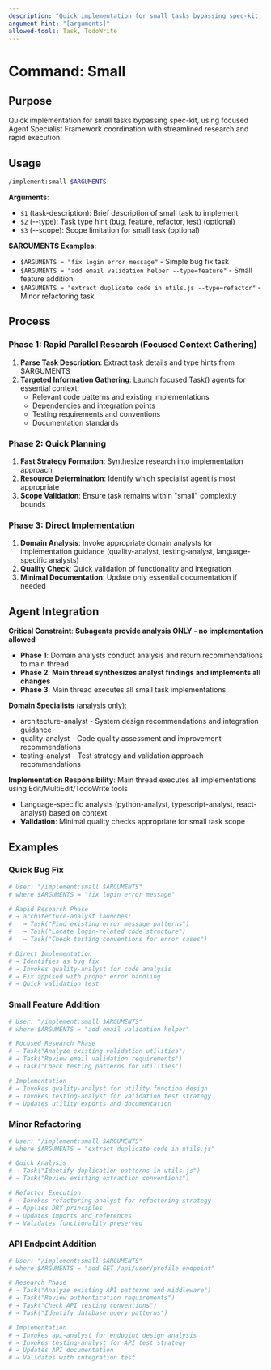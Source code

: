 ```yaml
---
description: "Quick implementation for small tasks bypassing spec-kit, using focused Agent Specialist Framework coordination"
argument-hint: "[arguments]"
allowed-tools: Task, TodoWrite
---
```


# Command: Small

## Purpose

Quick implementation for small tasks bypassing spec-kit, using focused Agent Specialist Framework coordination with streamlined research and rapid execution.

## Usage

```bash
/implement:small $ARGUMENTS
```

**Arguments**:

- `$1` (task-description): Brief description of small task to implement
- `$2` (--type): Task type hint (bug, feature, refactor, test) (optional)
- `$3` (--scope): Scope limitation for small task (optional)

**$ARGUMENTS Examples**:

- `$ARGUMENTS = "fix login error message"` - Simple bug fix task
- `$ARGUMENTS = "add email validation helper --type=feature"` - Small feature addition
- `$ARGUMENTS = "extract duplicate code in utils.js --type=refactor"` - Minor refactoring task

## Process

### Phase 1: Rapid Parallel Research (Focused Context Gathering)

1. **Parse Task Description**: Extract task details and type hints from $ARGUMENTS
2. **Targeted Information Gathering**: Launch focused Task() agents for essential context:
   - Relevant code patterns and existing implementations
   - Dependencies and integration points
   - Testing requirements and conventions
   - Documentation standards

### Phase 2: Quick Planning

1. **Fast Strategy Formation**: Synthesize research into implementation approach
2. **Resource Determination**: Identify which specialist agent is most appropriate
3. **Scope Validation**: Ensure task remains within "small" complexity bounds

### Phase 3: Direct Implementation

1. **Domain Analysis**: Invoke appropriate domain analysts for implementation guidance (quality-analyst, testing-analyst, language-specific analysts)
2. **Quality Check**: Quick validation of functionality and integration
3. **Minimal Documentation**: Update only essential documentation if needed

## Agent Integration

**Critical Constraint**: **Subagents provide analysis ONLY - no implementation allowed**

- **Phase 1**: Domain analysts conduct analysis and return recommendations to main thread
- **Phase 2**: **Main thread synthesizes analyst findings and implements all changes**
- **Phase 3**: Main thread executes all small task implementations

**Domain Specialists** (analysis only):
- architecture-analyst - System design recommendations and integration guidance
- quality-analyst - Code quality assessment and improvement recommendations
- testing-analyst - Test strategy and validation approach recommendations

**Implementation Responsibility**: Main thread executes all implementations using Edit/MultiEdit/TodoWrite tools
  - Language-specific analysts (python-analyst, typescript-analyst, react-analyst) based on context
- **Validation**: Minimal quality checks appropriate for small task scope

## Examples

### Quick Bug Fix

```bash
# User: "/implement:small $ARGUMENTS"
# where $ARGUMENTS = "fix login error message"

# Rapid Research Phase
# → architecture-analyst launches:
#   → Task("Find existing error message patterns")
#   → Task("Locate login-related code structure")
#   → Task("Check testing conventions for error cases")

# Direct Implementation
# → Identifies as bug fix
# → Invokes quality-analyst for code analysis
# → Fix applied with proper error handling
# → Quick validation test
```

### Small Feature Addition

```bash
# User: "/implement:small $ARGUMENTS"
# where $ARGUMENTS = "add email validation helper"

# Focused Research Phase
# → Task("Analyze existing validation utilities")
# → Task("Review email validation requirements")
# → Task("Check testing patterns for utilities")

# Implementation
# → Invokes quality-analyst for utility function design
# → Invokes testing-analyst for validation test strategy
# → Updates utility exports and documentation
```

### Minor Refactoring

```bash
# User: "/implement:small $ARGUMENTS"
# where $ARGUMENTS = "extract duplicate code in utils.js"

# Quick Analysis
# → Task("Identify duplication patterns in utils.js")
# → Task("Review existing extraction conventions")

# Refactor Execution
# → Invokes refactoring-analyst for refactoring strategy
# → Applies DRY principles
# → Updates imports and references
# → Validates functionality preserved
```

### API Endpoint Addition

```bash
# User: "/implement:small $ARGUMENTS"
# where $ARGUMENTS = "add GET /api/user/profile endpoint"

# Research Phase
# → Task("Analyze existing API patterns and middleware")
# → Task("Review authentication requirements")
# → Task("Check API testing conventions")
# → Task("Identify database query patterns")

# Implementation
# → Invokes api-analyst for endpoint design analysis
# → Invokes testing-analyst for API test strategy
# → Updates API documentation
# → Validates with integration test
```
